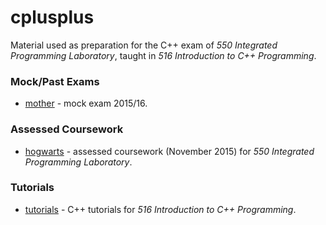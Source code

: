 # cplusplus

Material used as preparation for the C++ exam of _550 Integrated Programming Laboratory_, taught in _516 Introduction to C++ Programming_.

### Mock/Past Exams

- [mother](mother) - mock exam 2015/16.

### Assessed Coursework

- [hogwarts](hogwarts) - assessed coursework (November 2015) for _550 Integrated Programming Laboratory_.

### Tutorials

- [tutorials](tutorials) - C++ tutorials for _516 Introduction to C++ Programming_.
